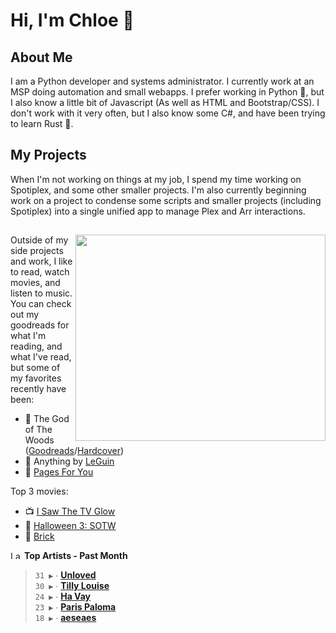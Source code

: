 # Hi, I'm Chloe 👋

## About Me

I am a Python developer and systems administrator. I currently work at an MSP doing automation and small webapps. I prefer working in Python 🐍, but I also know a little bit of Javascript (As well as HTML and Bootstrap/CSS). I don't work with it very often, but I also know some C#, and have been trying to learn Rust 🦀.

## My Projects

When I'm not working on things at my job, I spend my time working on Spotiplex, and some other smaller projects. I'm also currently beginning work on a project to condense some scripts and smaller projects (including Spotiplex) into a single unified app to manage Plex and Arr interactions.

##

<img align="right" width="400" height="330" src="https://spotify-recently-played-readme.vercel.app/api?user=1248359790">

Outside of my side projects and work, I like to read, watch movies, and listen to music. You can check out my goodreads for what I'm reading, and what I've read, but some of my favorites recently have been:

- 🌲 The God of The Woods ([Goodreads](https://www.goodreads.com/book/show/199698485-the-god-of-the-woods)/[Hardcover](https://hardcover.app/books/the-god-of-the-woods-a751dc55-af37-4ef4-a770-bacce531f656/editions/31503244))
- 🌌 Anything by [LeGuin](https://www.goodreads.com/author/show/874602.Ursula_K_Le_Guin)
- 📝 [Pages For You](https://www.goodreads.com/book/show/124854.Pages_for_You)

Top 3 movies:

- 📺 [I Saw The TV Glow](https://letterboxd.com/film/i-saw-the-tv-glow/)
- 🎃 [Halloween 3: SOTW](https://letterboxd.com/film/halloween-iii-season-of-the-witch/)
- 🧱 [Brick](https://letterboxd.com/film/brick/)

<!--START_LASTFM_ARTISTS:{"period": "1month", "rows": 5}-->
<a href="https://last.fm" target="_blank"><img src="https://user-images.githubusercontent.com/17434202/215290617-e793598d-d7c9-428f-9975-156db1ba89cc.svg" alt="Last.fm Logo" width="18" height="13"/></a> **Top Artists - Past Month**

> `31 ▶️` ∙ **[Unloved](https://www.last.fm/music/Unloved)**<br/>
> `30 ▶️` ∙ **[Tilly Louise](https://www.last.fm/music/Tilly+Louise)**<br/>
> `24 ▶️` ∙ **[Ha Vay](https://www.last.fm/music/Ha+Vay)**<br/>
> `23 ▶️` ∙ **[Paris Paloma](https://www.last.fm/music/Paris+Paloma)**<br/>
> `18 ▶️` ∙ **[aeseaes](https://www.last.fm/music/aeseaes)**<br/>
<!--END_LASTFM_ARTISTS-->
